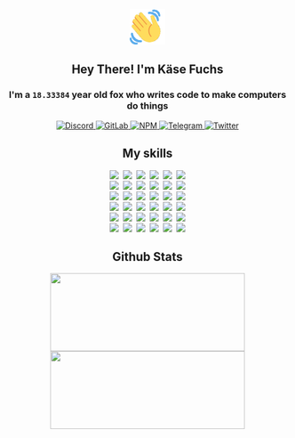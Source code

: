 <div><p align=center><img src=./resources/images/wave.gif width=64px height=64px></p><h2 align=center>Hey There! I'm Käse Fuchs</h2><h3 align=center>I'm a <code>18.33384</code> year old fox who writes code to make computers do things</h3><p align=center><a href=https://discord.com/users/507526681125322772><img alt=Discord src="https://img.shields.io/badge/Discord-5865F2?logo=discord&logoColor=white&style=flat-square#9e938241f5c022990822a586f84a1f8a"> </a><a href=https://gitlab.com/kasefuchs><img alt=GitLab src="https://img.shields.io/badge/GitLab-330F63?logo=gitlab&logoColor=white&style=flat-square#9e938241f5c022990822a586f84a1f8a"> </a><a href=https://npmjs.com/~kasefuchs><img alt=NPM src="https://img.shields.io/badge/NPM-CB3837?logo=npm&logoColor=white&style=flat-square#9e938241f5c022990822a586f84a1f8a"> </a><a href=https://t.me/kasefuchs><img alt=Telegram src="https://img.shields.io/badge/Telegram-2CA5E0?logo=telegram&logoColor=white&style=flat-square#9e938241f5c022990822a586f84a1f8a"> </a><a href=https://twitter.com/kasefuchs><img alt=Twitter src="https://img.shields.io/badge/Twitter-1DA1F2?logo=twitter&logoColor=white&style=flat-square#9e938241f5c022990822a586f84a1f8a"></a></p><h2 align=center>My skills</h2><p align=center><a href=https://aws.amazon.com/ ><picture><source srcset="https://skillicons.dev/icons?i=aws&theme=dark#9e938241f5c022990822a586f84a1f8a" media="(prefers-color-scheme: dark)"><source srcset="https://skillicons.dev/icons?i=aws&theme=light#9e938241f5c022990822a586f84a1f8a" media="(prefers-color-scheme: light), (prefers-color-scheme: no-preference)"><img src="https://skillicons.dev/icons?i=aws&theme=light#9e938241f5c022990822a586f84a1f8a"></picture></a>&nbsp;&nbsp;<a href=https://en.wikipedia.org/wiki/Bash_(Unix_shell)><picture><source srcset="https://skillicons.dev/icons?i=bash&theme=dark#9e938241f5c022990822a586f84a1f8a" media="(prefers-color-scheme: dark)"><source srcset="https://skillicons.dev/icons?i=bash&theme=light#9e938241f5c022990822a586f84a1f8a" media="(prefers-color-scheme: light), (prefers-color-scheme: no-preference)"><img src="https://skillicons.dev/icons?i=bash&theme=light#9e938241f5c022990822a586f84a1f8a"></picture></a>&nbsp;&nbsp;<a href=https://discord.com/developers/docs><picture><source srcset="https://skillicons.dev/icons?i=bots&theme=dark#9e938241f5c022990822a586f84a1f8a" media="(prefers-color-scheme: dark)"><source srcset="https://skillicons.dev/icons?i=bots&theme=light#9e938241f5c022990822a586f84a1f8a" media="(prefers-color-scheme: light), (prefers-color-scheme: no-preference)"><img src="https://skillicons.dev/icons?i=bots&theme=light#9e938241f5c022990822a586f84a1f8a"></picture></a>&nbsp;&nbsp;<a href=https://www.cloudflare.com/ ><picture><source srcset="https://skillicons.dev/icons?i=cloudflare&theme=dark#9e938241f5c022990822a586f84a1f8a" media="(prefers-color-scheme: dark)"><source srcset="https://skillicons.dev/icons?i=cloudflare&theme=light#9e938241f5c022990822a586f84a1f8a" media="(prefers-color-scheme: light), (prefers-color-scheme: no-preference)"><img src="https://skillicons.dev/icons?i=cloudflare&theme=light#9e938241f5c022990822a586f84a1f8a"></picture></a>&nbsp;&nbsp;<a href=https://en.wikipedia.org/wiki/CSS><picture><source srcset="https://skillicons.dev/icons?i=css&theme=dark#9e938241f5c022990822a586f84a1f8a" media="(prefers-color-scheme: dark)"><source srcset="https://skillicons.dev/icons?i=css&theme=light#9e938241f5c022990822a586f84a1f8a" media="(prefers-color-scheme: light), (prefers-color-scheme: no-preference)"><img src="https://skillicons.dev/icons?i=css&theme=light#9e938241f5c022990822a586f84a1f8a"></picture></a>&nbsp;&nbsp;<a href=https://www.docker.com/ ><picture><source srcset="https://skillicons.dev/icons?i=docker&theme=dark#9e938241f5c022990822a586f84a1f8a" media="(prefers-color-scheme: dark)"><source srcset="https://skillicons.dev/icons?i=docker&theme=light#9e938241f5c022990822a586f84a1f8a" media="(prefers-color-scheme: light), (prefers-color-scheme: no-preference)"><img src="https://skillicons.dev/icons?i=docker&theme=light#9e938241f5c022990822a586f84a1f8a"></picture></a><br><a href=https://www.electronjs.org/ ><picture><source srcset="https://skillicons.dev/icons?i=electron&theme=dark#9e938241f5c022990822a586f84a1f8a" media="(prefers-color-scheme: dark)"><source srcset="https://skillicons.dev/icons?i=electron&theme=light#9e938241f5c022990822a586f84a1f8a" media="(prefers-color-scheme: light), (prefers-color-scheme: no-preference)"><img src="https://skillicons.dev/icons?i=electron&theme=light#9e938241f5c022990822a586f84a1f8a"></picture></a>&nbsp;&nbsp;<a href=https://expressjs.com/ ><picture><source srcset="https://skillicons.dev/icons?i=express&theme=dark#9e938241f5c022990822a586f84a1f8a" media="(prefers-color-scheme: dark)"><source srcset="https://skillicons.dev/icons?i=express&theme=light#9e938241f5c022990822a586f84a1f8a" media="(prefers-color-scheme: light), (prefers-color-scheme: no-preference)"><img src="https://skillicons.dev/icons?i=express&theme=light#9e938241f5c022990822a586f84a1f8a"></picture></a>&nbsp;&nbsp;<a href=https://www.figma.com/ ><picture><source srcset="https://skillicons.dev/icons?i=figma&theme=dark#9e938241f5c022990822a586f84a1f8a" media="(prefers-color-scheme: dark)"><source srcset="https://skillicons.dev/icons?i=figma&theme=light#9e938241f5c022990822a586f84a1f8a" media="(prefers-color-scheme: light), (prefers-color-scheme: no-preference)"><img src="https://skillicons.dev/icons?i=figma&theme=light#9e938241f5c022990822a586f84a1f8a"></picture></a>&nbsp;&nbsp;<a href=https://firebase.google.com/ ><picture><source srcset="https://skillicons.dev/icons?i=firebase&theme=dark#9e938241f5c022990822a586f84a1f8a" media="(prefers-color-scheme: dark)"><source srcset="https://skillicons.dev/icons?i=firebase&theme=light#9e938241f5c022990822a586f84a1f8a" media="(prefers-color-scheme: light), (prefers-color-scheme: no-preference)"><img src="https://skillicons.dev/icons?i=firebase&theme=light#9e938241f5c022990822a586f84a1f8a"></picture></a>&nbsp;&nbsp;<a href=https://flask.palletsprojects.com/ ><picture><source srcset="https://skillicons.dev/icons?i=flask&theme=dark#9e938241f5c022990822a586f84a1f8a" media="(prefers-color-scheme: dark)"><source srcset="https://skillicons.dev/icons?i=flask&theme=light#9e938241f5c022990822a586f84a1f8a" media="(prefers-color-scheme: light), (prefers-color-scheme: no-preference)"><img src="https://skillicons.dev/icons?i=flask&theme=light#9e938241f5c022990822a586f84a1f8a"></picture></a>&nbsp;&nbsp;<a href=https://cloud.google.com/ ><picture><source srcset="https://skillicons.dev/icons?i=gcp&theme=dark#9e938241f5c022990822a586f84a1f8a" media="(prefers-color-scheme: dark)"><source srcset="https://skillicons.dev/icons?i=gcp&theme=light#9e938241f5c022990822a586f84a1f8a" media="(prefers-color-scheme: light), (prefers-color-scheme: no-preference)"><img src="https://skillicons.dev/icons?i=gcp&theme=light#9e938241f5c022990822a586f84a1f8a"></picture></a><br><a href=https://git-scm.com/ ><picture><source srcset="https://skillicons.dev/icons?i=git&theme=dark#9e938241f5c022990822a586f84a1f8a" media="(prefers-color-scheme: dark)"><source srcset="https://skillicons.dev/icons?i=git&theme=light#9e938241f5c022990822a586f84a1f8a" media="(prefers-color-scheme: light), (prefers-color-scheme: no-preference)"><img src="https://skillicons.dev/icons?i=git&theme=light#9e938241f5c022990822a586f84a1f8a"></picture></a>&nbsp;&nbsp;<a href=https://github.com/ ><picture><source srcset="https://skillicons.dev/icons?i=github&theme=dark#9e938241f5c022990822a586f84a1f8a" media="(prefers-color-scheme: dark)"><source srcset="https://skillicons.dev/icons?i=github&theme=light#9e938241f5c022990822a586f84a1f8a" media="(prefers-color-scheme: light), (prefers-color-scheme: no-preference)"><img src="https://skillicons.dev/icons?i=github&theme=light#9e938241f5c022990822a586f84a1f8a"></picture></a>&nbsp;&nbsp;<a href=https://gitlab.com/ ><picture><source srcset="https://skillicons.dev/icons?i=gitlab&theme=dark#9e938241f5c022990822a586f84a1f8a" media="(prefers-color-scheme: dark)"><source srcset="https://skillicons.dev/icons?i=gitlab&theme=light#9e938241f5c022990822a586f84a1f8a" media="(prefers-color-scheme: light), (prefers-color-scheme: no-preference)"><img src="https://skillicons.dev/icons?i=gitlab&theme=light#9e938241f5c022990822a586f84a1f8a"></picture></a>&nbsp;&nbsp;<a href=https://www.heroku.com/ ><picture><source srcset="https://skillicons.dev/icons?i=heroku&theme=dark#9e938241f5c022990822a586f84a1f8a" media="(prefers-color-scheme: dark)"><source srcset="https://skillicons.dev/icons?i=heroku&theme=light#9e938241f5c022990822a586f84a1f8a" media="(prefers-color-scheme: light), (prefers-color-scheme: no-preference)"><img src="https://skillicons.dev/icons?i=heroku&theme=light#9e938241f5c022990822a586f84a1f8a"></picture></a>&nbsp;&nbsp;<a href=https://en.wikipedia.org/wiki/HTML><picture><source srcset="https://skillicons.dev/icons?i=html&theme=dark#9e938241f5c022990822a586f84a1f8a" media="(prefers-color-scheme: dark)"><source srcset="https://skillicons.dev/icons?i=html&theme=light#9e938241f5c022990822a586f84a1f8a" media="(prefers-color-scheme: light), (prefers-color-scheme: no-preference)"><img src="https://skillicons.dev/icons?i=html&theme=light#9e938241f5c022990822a586f84a1f8a"></picture></a>&nbsp;&nbsp;<a href=https://en.wikipedia.org/wiki/JavaScript><picture><source srcset="https://skillicons.dev/icons?i=js&theme=dark#9e938241f5c022990822a586f84a1f8a" media="(prefers-color-scheme: dark)"><source srcset="https://skillicons.dev/icons?i=js&theme=light#9e938241f5c022990822a586f84a1f8a" media="(prefers-color-scheme: light), (prefers-color-scheme: no-preference)"><img src="https://skillicons.dev/icons?i=js&theme=light#9e938241f5c022990822a586f84a1f8a"></picture></a><br><a href=https://en.wikipedia.org/wiki/Linux><picture><source srcset="https://skillicons.dev/icons?i=linux&theme=dark#9e938241f5c022990822a586f84a1f8a" media="(prefers-color-scheme: dark)"><source srcset="https://skillicons.dev/icons?i=linux&theme=light#9e938241f5c022990822a586f84a1f8a" media="(prefers-color-scheme: light), (prefers-color-scheme: no-preference)"><img src="https://skillicons.dev/icons?i=linux&theme=light#9e938241f5c022990822a586f84a1f8a"></picture></a>&nbsp;&nbsp;<a href=https://mui.com/ ><picture><source srcset="https://skillicons.dev/icons?i=materialui&theme=dark#9e938241f5c022990822a586f84a1f8a" media="(prefers-color-scheme: dark)"><source srcset="https://skillicons.dev/icons?i=materialui&theme=light#9e938241f5c022990822a586f84a1f8a" media="(prefers-color-scheme: light), (prefers-color-scheme: no-preference)"><img src="https://skillicons.dev/icons?i=materialui&theme=light#9e938241f5c022990822a586f84a1f8a"></picture></a>&nbsp;&nbsp;<a href=https://en.wikipedia.org/wiki/Markdown><picture><source srcset="https://skillicons.dev/icons?i=md&theme=dark#9e938241f5c022990822a586f84a1f8a" media="(prefers-color-scheme: dark)"><source srcset="https://skillicons.dev/icons?i=md&theme=light#9e938241f5c022990822a586f84a1f8a" media="(prefers-color-scheme: light), (prefers-color-scheme: no-preference)"><img src="https://skillicons.dev/icons?i=md&theme=light#9e938241f5c022990822a586f84a1f8a"></picture></a>&nbsp;&nbsp;<a href=https://www.mongodb.com/ ><picture><source srcset="https://skillicons.dev/icons?i=mongodb&theme=dark#9e938241f5c022990822a586f84a1f8a" media="(prefers-color-scheme: dark)"><source srcset="https://skillicons.dev/icons?i=mongodb&theme=light#9e938241f5c022990822a586f84a1f8a" media="(prefers-color-scheme: light), (prefers-color-scheme: no-preference)"><img src="https://skillicons.dev/icons?i=mongodb&theme=light#9e938241f5c022990822a586f84a1f8a"></picture></a>&nbsp;&nbsp;<a href=https://www.mysql.com/ ><picture><source srcset="https://skillicons.dev/icons?i=mysql&theme=dark#9e938241f5c022990822a586f84a1f8a" media="(prefers-color-scheme: dark)"><source srcset="https://skillicons.dev/icons?i=mysql&theme=light#9e938241f5c022990822a586f84a1f8a" media="(prefers-color-scheme: light), (prefers-color-scheme: no-preference)"><img src="https://skillicons.dev/icons?i=mysql&theme=light#9e938241f5c022990822a586f84a1f8a"></picture></a>&nbsp;&nbsp;<a href=https://nextjs.org/ ><picture><source srcset="https://skillicons.dev/icons?i=nextjs&theme=dark#9e938241f5c022990822a586f84a1f8a" media="(prefers-color-scheme: dark)"><source srcset="https://skillicons.dev/icons?i=nextjs&theme=light#9e938241f5c022990822a586f84a1f8a" media="(prefers-color-scheme: light), (prefers-color-scheme: no-preference)"><img src="https://skillicons.dev/icons?i=nextjs&theme=light#9e938241f5c022990822a586f84a1f8a"></picture></a><br><a href=https://nodejs.org/en/ ><picture><source srcset="https://skillicons.dev/icons?i=nodejs&theme=dark#9e938241f5c022990822a586f84a1f8a" media="(prefers-color-scheme: dark)"><source srcset="https://skillicons.dev/icons?i=nodejs&theme=light#9e938241f5c022990822a586f84a1f8a" media="(prefers-color-scheme: light), (prefers-color-scheme: no-preference)"><img src="https://skillicons.dev/icons?i=nodejs&theme=light#9e938241f5c022990822a586f84a1f8a"></picture></a>&nbsp;&nbsp;<a href=https://www.postgresql.org/ ><picture><source srcset="https://skillicons.dev/icons?i=postgres&theme=dark#9e938241f5c022990822a586f84a1f8a" media="(prefers-color-scheme: dark)"><source srcset="https://skillicons.dev/icons?i=postgres&theme=light#9e938241f5c022990822a586f84a1f8a" media="(prefers-color-scheme: light), (prefers-color-scheme: no-preference)"><img src="https://skillicons.dev/icons?i=postgres&theme=light#9e938241f5c022990822a586f84a1f8a"></picture></a>&nbsp;&nbsp;<a href=https://learn.microsoft.com/en-us/powershell/ ><picture><source srcset="https://skillicons.dev/icons?i=powershell&theme=dark#9e938241f5c022990822a586f84a1f8a" media="(prefers-color-scheme: dark)"><source srcset="https://skillicons.dev/icons?i=powershell&theme=light#9e938241f5c022990822a586f84a1f8a" media="(prefers-color-scheme: light), (prefers-color-scheme: no-preference)"><img src="https://skillicons.dev/icons?i=powershell&theme=light#9e938241f5c022990822a586f84a1f8a"></picture></a>&nbsp;&nbsp;<a href=https://www.python.org/ ><picture><source srcset="https://skillicons.dev/icons?i=py&theme=dark#9e938241f5c022990822a586f84a1f8a" media="(prefers-color-scheme: dark)"><source srcset="https://skillicons.dev/icons?i=py&theme=light#9e938241f5c022990822a586f84a1f8a" media="(prefers-color-scheme: light), (prefers-color-scheme: no-preference)"><img src="https://skillicons.dev/icons?i=py&theme=light#9e938241f5c022990822a586f84a1f8a"></picture></a>&nbsp;&nbsp;<a href=https://www.raspberrypi.org/ ><picture><source srcset="https://skillicons.dev/icons?i=raspberrypi&theme=dark#9e938241f5c022990822a586f84a1f8a" media="(prefers-color-scheme: dark)"><source srcset="https://skillicons.dev/icons?i=raspberrypi&theme=light#9e938241f5c022990822a586f84a1f8a" media="(prefers-color-scheme: light), (prefers-color-scheme: no-preference)"><img src="https://skillicons.dev/icons?i=raspberrypi&theme=light#9e938241f5c022990822a586f84a1f8a"></picture></a>&nbsp;&nbsp;<a href=https://reactjs.org/ ><picture><source srcset="https://skillicons.dev/icons?i=react&theme=dark#9e938241f5c022990822a586f84a1f8a" media="(prefers-color-scheme: dark)"><source srcset="https://skillicons.dev/icons?i=react&theme=light#9e938241f5c022990822a586f84a1f8a" media="(prefers-color-scheme: light), (prefers-color-scheme: no-preference)"><img src="https://skillicons.dev/icons?i=react&theme=light#9e938241f5c022990822a586f84a1f8a"></picture></a><br><a href=https://redux.js.org/ ><picture><source srcset="https://skillicons.dev/icons?i=redux&theme=dark#9e938241f5c022990822a586f84a1f8a" media="(prefers-color-scheme: dark)"><source srcset="https://skillicons.dev/icons?i=redux&theme=light#9e938241f5c022990822a586f84a1f8a" media="(prefers-color-scheme: light), (prefers-color-scheme: no-preference)"><img src="https://skillicons.dev/icons?i=redux&theme=light#9e938241f5c022990822a586f84a1f8a"></picture></a>&nbsp;&nbsp;<a href=https://en.wikipedia.org/wiki/Regular_expression><picture><source srcset="https://skillicons.dev/icons?i=regex&theme=dark#9e938241f5c022990822a586f84a1f8a" media="(prefers-color-scheme: dark)"><source srcset="https://skillicons.dev/icons?i=regex&theme=light#9e938241f5c022990822a586f84a1f8a" media="(prefers-color-scheme: light), (prefers-color-scheme: no-preference)"><img src="https://skillicons.dev/icons?i=regex&theme=light#9e938241f5c022990822a586f84a1f8a"></picture></a>&nbsp;&nbsp;<a href=https://en.wikipedia.org/wiki/Sass_(stylesheet_language)><picture><source srcset="https://skillicons.dev/icons?i=sass&theme=dark#9e938241f5c022990822a586f84a1f8a" media="(prefers-color-scheme: dark)"><source srcset="https://skillicons.dev/icons?i=sass&theme=light#9e938241f5c022990822a586f84a1f8a" media="(prefers-color-scheme: light), (prefers-color-scheme: no-preference)"><img src="https://skillicons.dev/icons?i=sass&theme=light#9e938241f5c022990822a586f84a1f8a"></picture></a>&nbsp;&nbsp;<a href=https://www.typescriptlang.org/ ><picture><source srcset="https://skillicons.dev/icons?i=ts&theme=dark#9e938241f5c022990822a586f84a1f8a" media="(prefers-color-scheme: dark)"><source srcset="https://skillicons.dev/icons?i=ts&theme=light#9e938241f5c022990822a586f84a1f8a" media="(prefers-color-scheme: light), (prefers-color-scheme: no-preference)"><img src="https://skillicons.dev/icons?i=ts&theme=light#9e938241f5c022990822a586f84a1f8a"></picture></a>&nbsp;&nbsp;<a href=https://unity.com/ ><picture><source srcset="https://skillicons.dev/icons?i=unity&theme=dark#9e938241f5c022990822a586f84a1f8a" media="(prefers-color-scheme: dark)"><source srcset="https://skillicons.dev/icons?i=unity&theme=light#9e938241f5c022990822a586f84a1f8a" media="(prefers-color-scheme: light), (prefers-color-scheme: no-preference)"><img src="https://skillicons.dev/icons?i=unity&theme=light#9e938241f5c022990822a586f84a1f8a"></picture></a>&nbsp;&nbsp;<a href=https://workers.cloudflare.com/ ><picture><source srcset="https://skillicons.dev/icons?i=workers&theme=dark#9e938241f5c022990822a586f84a1f8a" media="(prefers-color-scheme: dark)"><source srcset="https://skillicons.dev/icons?i=workers&theme=light#9e938241f5c022990822a586f84a1f8a" media="(prefers-color-scheme: light), (prefers-color-scheme: no-preference)"><img src="https://skillicons.dev/icons?i=workers&theme=light#9e938241f5c022990822a586f84a1f8a"></picture></a><br></p><h2 align=center>Github Stats</h2><p align=center><picture><source srcset="https://github-readme-stats-kasefuchs.vercel.app/api/?count_private=true&hide_border=true&hide_rank=true&line_height=20&hide_title=true&username=Kasefuchs&theme=dark#9e938241f5c022990822a586f84a1f8a" media="(prefers-color-scheme: dark)"><source srcset="https://github-readme-stats-kasefuchs.vercel.app/api/?count_private=true&hide_border=true&hide_rank=true&line_height=20&hide_title=true&username=Kasefuchs&theme=light#9e938241f5c022990822a586f84a1f8a" media="(prefers-color-scheme: light), (prefers-color-scheme: no-preference)"><img align=middle width=350 height=140 src="https://github-readme-stats-kasefuchs.vercel.app/api/?count_private=true&hide_border=true&hide_rank=true&line_height=20&hide_title=true&username=Kasefuchs&theme=light#9e938241f5c022990822a586f84a1f8a"></picture><picture><source srcset="https://github-readme-stats-kasefuchs.vercel.app/api/top-langs/?count_private=true&hide_border=true&layout=compact&username=Kasefuchs&theme=dark#9e938241f5c022990822a586f84a1f8a" media="(prefers-color-scheme: dark)"><source srcset="https://github-readme-stats-kasefuchs.vercel.app/api/top-langs/?count_private=true&hide_border=true&layout=compact&username=Kasefuchs&theme=light#9e938241f5c022990822a586f84a1f8a" media="(prefers-color-scheme: light), (prefers-color-scheme: no-preference)"><img align=middle width=350 height=140 src="https://github-readme-stats-kasefuchs.vercel.app/api/top-langs/?count_private=true&hide_border=true&layout=compact&username=Kasefuchs&theme=light#9e938241f5c022990822a586f84a1f8a"></picture></p><img src="https://hit.yhype.me/github/profile?user_id=64592097#9e938241f5c022990822a586f84a1f8a" alt=""></div>
